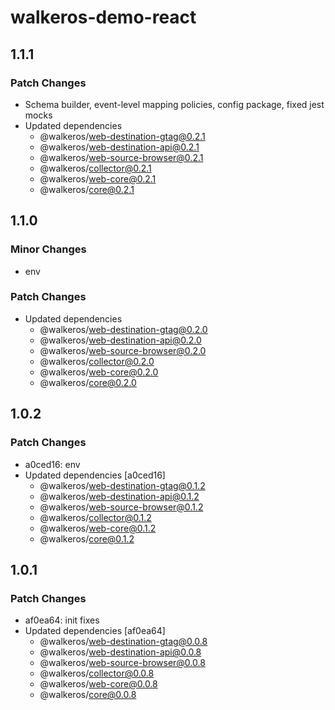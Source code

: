 # walkeros-demo-react

## 1.1.1

### Patch Changes

- Schema builder, event-level mapping policies, config package, fixed jest mocks
- Updated dependencies
  - @walkeros/web-destination-gtag@0.2.1
  - @walkeros/web-destination-api@0.2.1
  - @walkeros/web-source-browser@0.2.1
  - @walkeros/collector@0.2.1
  - @walkeros/web-core@0.2.1
  - @walkeros/core@0.2.1

## 1.1.0

### Minor Changes

- env

### Patch Changes

- Updated dependencies
  - @walkeros/web-destination-gtag@0.2.0
  - @walkeros/web-destination-api@0.2.0
  - @walkeros/web-source-browser@0.2.0
  - @walkeros/collector@0.2.0
  - @walkeros/web-core@0.2.0
  - @walkeros/core@0.2.0

## 1.0.2

### Patch Changes

- a0ced16: env
- Updated dependencies [a0ced16]
  - @walkeros/web-destination-gtag@0.1.2
  - @walkeros/web-destination-api@0.1.2
  - @walkeros/web-source-browser@0.1.2
  - @walkeros/collector@0.1.2
  - @walkeros/web-core@0.1.2
  - @walkeros/core@0.1.2

## 1.0.1

### Patch Changes

- af0ea64: init fixes
- Updated dependencies [af0ea64]
  - @walkeros/web-destination-gtag@0.0.8
  - @walkeros/web-destination-api@0.0.8
  - @walkeros/web-source-browser@0.0.8
  - @walkeros/collector@0.0.8
  - @walkeros/web-core@0.0.8
  - @walkeros/core@0.0.8
